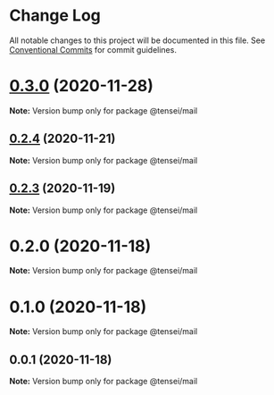 # Change Log

All notable changes to this project will be documented in this file.
See [Conventional Commits](https://conventionalcommits.org) for commit guidelines.

# [0.3.0](https://github.com/tenseijs/tensei/compare/v0.2.4...v0.3.0) (2020-11-28)

**Note:** Version bump only for package @tensei/mail





## [0.2.4](https://github.com/bahdcoder/tensei/compare/v0.2.3...v0.2.4) (2020-11-21)

**Note:** Version bump only for package @tensei/mail





## [0.2.3](https://github.com/bahdcoder/tensei/compare/v0.2.2...v0.2.3) (2020-11-19)

**Note:** Version bump only for package @tensei/mail





# 0.2.0 (2020-11-18)

**Note:** Version bump only for package @tensei/mail





# 0.1.0 (2020-11-18)

**Note:** Version bump only for package @tensei/mail





## 0.0.1 (2020-11-18)

**Note:** Version bump only for package @tensei/mail
